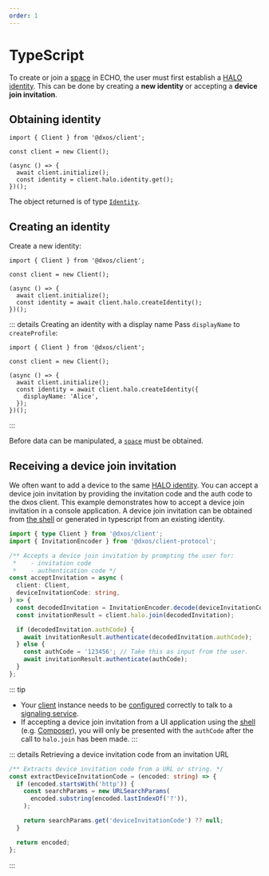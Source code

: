 ```yaml
---
order: 1
---
```


# TypeScript

To create or join a [space](../echo/typescript/README.md) in ECHO, the user must first establish a [HALO identity](../halo/). This can be done by creating a **new identity** or accepting a **device join invitation**.

## Obtaining identity

```ts{7} file=./snippets-typescript/get-identity.ts#L5-
import { Client } from '@dxos/client';

const client = new Client();

(async () => {
  await client.initialize();
  const identity = client.halo.identity.get();
})();
```

The object returned is of type [`Identity`](/api/@dxos/client/interfaces/Identity).

## Creating an identity

Create a new identity:

```ts{7} file=./snippets-typescript/create-identity.ts#L5-
import { Client } from '@dxos/client';

const client = new Client();

(async () => {
  await client.initialize();
  const identity = await client.halo.createIdentity();
})();
```

::: details Creating an identity with a display name
Pass `displayName` to `createProfile`:

```ts{8} file=./snippets-typescript/create-identity-displayname.ts#L5-
import { Client } from '@dxos/client';

const client = new Client();

(async () => {
  await client.initialize();
  const identity = await client.halo.createIdentity({
    displayName: 'Alice',
  });
})();
```

:::

Before data can be manipulated, a [`space`](../echo/typescript/README.md) must be obtained.

## Receiving a device join invitation

We often want to add a device to the same [HALO identity](../halo/).
You can accept a device join invitation by providing the invitation code and the auth code to the dxos client.
This example demonstrates how to accept a device join invitation in a console application.
A device join invitation can be obtained from [the shell](../halo/#shell) or generated in typescript from an existing identity.

```ts file=./snippets-typescript/device-join.ts#L5-L24
import { type Client } from '@dxos/client';
import { InvitationEncoder } from '@dxos/client-protocol';

/** Accepts a device join invitation by prompting the user for:
 *    - invitation code
 *    - authentication code */
const acceptInvitation = async (
  client: Client,
  deviceInvitationCode: string,
) => {
  const decodedInvitation = InvitationEncoder.decode(deviceInvitationCode);
  const invitationResult = client.halo.join(decodedInvitation);

  if (decodedInvitation.authCode) {
    await invitationResult.authenticate(decodedInvitation.authCode);
  } else {
    const authCode = '123456'; // Take this as input from the user.
    await invitationResult.authenticate(authCode);
  }
};
```

::: tip

* Your [client](../../api/@dxos/client) instance needs to be [configured](../echo/typescript/config.md) correctly to talk to a [signaling service](../glossary.md#signaling-service).
* If accepting a device join invitation from a UI application using the [shell](../dxos-ui/shell/) (e.g. [Composer](../../composer/)), you will only be presented with the `authCode` after the call to `halo.join` has been made.
  :::

::: details Retrieving a device invitation code from an invitation URL

```ts file=./snippets-typescript/device-join.ts#L26-L37
/** Extracts device invitation code from a URL or string. */
const extractDeviceInvitationCode = (encoded: string) => {
  if (encoded.startsWith('http')) {
    const searchParams = new URLSearchParams(
      encoded.substring(encoded.lastIndexOf('?')),
    );

    return searchParams.get('deviceInvitationCode') ?? null;
  }

  return encoded;
};
```

:::
